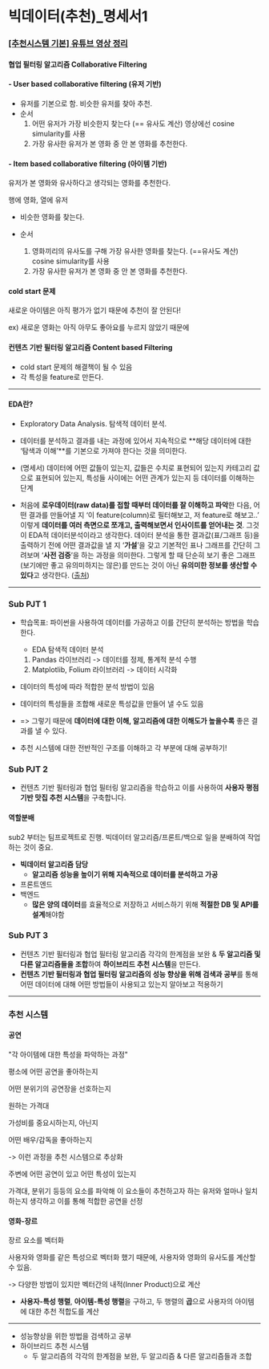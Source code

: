 # 빅데이터(추천)_명세서1

### [[추천시스템 기본] 유튜브 영상 정리](https://www.youtube.com/watch?v=_YndKkun2Sw)

#### 협업 필터링 알고리즘 Collaborative Filtering 

#### - User based collaborative filtering (유저 기반)

- 유저를 기본으로 함. 비슷한 유저를 찾아 추천.
- 순서
  1) 어떤 유저가 가장 비슷한지 찾는다 (== 유사도 계산)
     영상에선 cosine simularity를 사용
  2) 가장 유사한 유저가 본 영화 중 안 본 영화를 추천한다.

#### - Item based collaborative filtering (아이템 기반)

 유저가 본 영화와 유사하다고 생각되는 영화를 추천한다.

 행에 영화, 열에 유저

- 비슷한 영화를 찾는다.

- 순서

  1. 영화끼리의 유사도를 구해 가장 유사한 영화를 찾는다. (==유사도 계산) cosine simularity를 사용
  2. 가장 유사한 유저가 본 영화 중 안 본 영화를 추천한다.

  

#### cold start 문제

새로운 아이템은 아직 평가가 없기 때문에 추천이 잘 안된다!

ex) 새로운 영화는 아직 아무도 좋아요를 누르지 않았기 때문에 



#### 컨텐츠 기반 필터링 알고리즘 Content based Filtering 

- cold start 문제의 해결책이 될 수 있음
- 각 특성을 feature로 만든다.



------



#### EDA란?

- Exploratory Data Analysis. 탐색적 데이터 분석.

- 데이터를 분석하고 결과를 내는 과정에 있어서 지속적으로 **해당 데이터에 대한 ‘탐색과 이해’**를 기본으로 가져야 한다는 것을 의미한다.
- (명세서) 데이터에 어떤 값들이 있는지, 값들은 수치로 표현되어 있는지 카테고리 값으로 표현되어 있는지, 특성들 사이에는 어떤 관계가 있는지 등 데이터를 이해하는 단계

- 처음에 **로우데이터(raw data)를 접할 때부터 데이터를 잘 이해하고 파악**한 다음, 어떤 결과를 만들어낼 지 ‘이 feature(column)로 필터해보고, 저 feature로 해보고..’ 이렇게 **데이터를 여러 측면으로 쪼개고, 출력해보면서 인사이트를 얻어내는 것**. 그것이 EDA적 데이터분석이라고 생각한다. 데이터 분석을 통한 결과값(표/그래프 등)을 출력하기 전에 어떤 결과값을 낼 지 ‘**가설**’을 갖고 기본적인 표나 그래프를 간단히 그려보며 ‘**사전 검증**’을 하는 과정을 의미한다. 그렇게 할 때 단순히 보기 좋은 그래프(보기에만 좋고 유의미하지는 않은)를 만드는 것이 아닌 **유의미한 정보를 생산할 수 있다**고 생각한다. ([출처](https://jalynne-kim.medium.com/%EB%8D%B0%EC%9D%B4%ED%84%B0%EB%B6%84%EC%84%9D-%EA%B8%B0%EC%B4%88-eda%EC%9D%98-%EA%B0%9C%EB%85%90%EA%B3%BC-%EB%8D%B0%EC%9D%B4%ED%84%B0%EB%B6%84%EC%84%9D-%EC%9E%98-%ED%95%98%EB%8A%94-%EB%B2%95-a3cac2cc5ebc))

------



### Sub PJT 1

- 학습목표: 파이썬을 사용하여 데이터를 가공하고 이를 간단히 분석하는 방법을 학습한다. 

  - EDA 탐색적 데이터 분석

  1. Pandas 라이브러리 -> 데이터를 정제, 통계적 분석 수행
  2. Matplotlib, Folium 라이브러리 -> 데이터 시각화

- 데이터의 특성에 따라 적합한 분석 방법이 있음
- 데이터의 특성들을 조합해 새로운 특성값을 만들어 낼 수도 있음
- => 그렇기 때문에 **데이터에 대한 이해, 알고리즘에 대한 이해도가 높을수록** 좋은 결과를 낼 수 있다.
- 추천 시스템에 대한 전반적인 구조를 이해하고 각 부분에 대해 공부하기!

### Sub PJT 2

- 컨텐츠 기반 필터링과 협업 필터링 알고리즘을 학습하고 이를 사용하여 **사용자 평점 기반 맛집 추천 시스템**을 구축합니다.

#### 역할분배

sub2 부터는 팀프로젝트로 진행. 빅데이터 알고리즘/프론트/백으로 일을 분배하여 작업하는 것이 중요.

- **빅데이터 알고리즘 담당**
  - **알고리즘 성능을 높이기 위해 지속적으로 데이터를 분석하고 가공**
- 프론트엔드
- 백엔드
  - **많은 양의 데이터**를 효율적으로 저장하고 서비스하기 위해 **적절한 DB 및 API를 설계**해야함

### Sub PJT 3

- 컨텐츠 기반 필터링과 협업 필터링 알고리즘 각각의 한계점을 보완 & **두 알고리즘 및 다른 알고리즘들을 조합**하여 **하이브리드 추천 시스템**을 만든다.
- **컨텐츠 기반 필터링과 협업 필터링 알고리즘의 성능 향상을 위해 검색과 공부**를 통해 어떤 데이터에 대해 어떤 방법들이 사용되고 있는지 알아보고 적용하기



------

### 추천 시스템

#### 공연

"각 아이템에 대한 특성을 파악하는 과정"

평소에 어떤 공연을 좋아하는지

어떤 분위기의 공연장을 선호하는지

원하는 가격대

가성비를 중요시하는지, 아닌지

어떤 배우/감독을 좋아하는지

-> 이런 과정을 추천 시스템으로 추상화

주변에 어떤 공연이 있고 어떤 특성이 있는지

가격대, 분위기 등등의 요소를 파악해 이 요소들이 추천하고자 하는 유저와 얼마나 일치하는지 생각하고 이를 통해 적합한 공연을 선정



#### 영화-장르

장르 요소를 벡터화

사용자와 영화를 같은 특성으로 벡터화 했기 때문에, 사용자와 영화의 유사도를 계산할 수 있음.

-> 다양한 방법이 있지만 벡터간의 내적(Inner Product)으로 계산

- **사용자-특성 행렬**, **아이템-특성 행렬**을 구하고, 두 행렬의 **곱**으로 사용자의 아이템에 대한 추천 적합도를 계산

------



- 성능향상을 위한 방법을 검색하고 공부
- 하이브리드 추천 시스템
  - 두 알고리즘의 각각의 한계점을 보완, 두 알고리즘 & 다른 알고리즘들과 조합